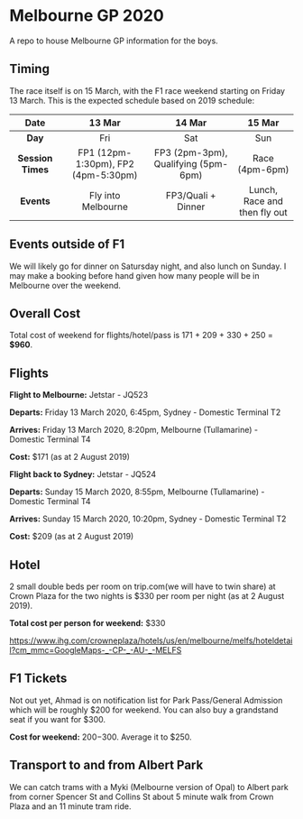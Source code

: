 # Melbourne GP 2020
A repo to house Melbourne GP information for the boys.

## Timing
The race itself is on 15 March, with the F1 race weekend starting on Friday 13 March. This is the expected schedule based on 2019 schedule:

|**Date**|13 Mar|14 Mar|15 Mar|
|:-:|:-:|:-:|:-:|
|**Day**|Fri|Sat|Sun|
|**Session Times**|FP1 (12pm-1:30pm), FP2 (4pm-5:30pm)|FP3 (2pm-3pm), Qualifying (5pm-6pm)|Race (4pm-6pm)|
|**Events**|Fly into Melbourne|FP3/Quali + Dinner|Lunch, Race and then fly out|

## Events outside of F1
We will likely go for dinner on Satursday night, and also lunch on Sunday. I may make a booking before hand given how many people will be in Melbourne over the weekend.

## Overall Cost
Total cost of weekend for flights/hotel/pass is 171 + 209 + 330 + 250 = **$960**.

## Flights

**Flight to Melbourne:** Jetstar - JQ523

**Departs:** Friday 13 March 2020, 6:45pm, Sydney - Domestic Terminal T2

**Arrives:** Friday 13 March 2020, 8:20pm, Melbourne (Tullamarine) - Domestic Terminal T4

**Cost:** $171 (as at 2 August 2019)


**Flight back to Sydney:** Jetstar - JQ524

**Departs:** Sunday 15 March 2020, 8:55pm, Melbourne (Tullamarine) - Domestic Terminal T4

**Arrives:** Sunday 15 March 2020, 10:20pm, Sydney - Domestic Terminal T2

**Cost:** $209 (as at 2 August 2019)

## Hotel
2 small double beds per room on trip.com(we will have to twin share) at Crown Plaza for the two nights is $330 per room per night (as at 2 August 2019).

**Total cost per person for weekend:** $330

https://www.ihg.com/crowneplaza/hotels/us/en/melbourne/melfs/hoteldetail?cm_mmc=GoogleMaps-_-CP-_-AU-_-MELFS

## F1 Tickets
Not out yet, Ahmad is on notification list for Park Pass/General Admission which will be roughly $200 for weekend. You can also buy a grandstand seat if you want for $300.

**Cost for weekend:** $200-$300. Average it to $250.

## Transport to and from Albert Park
We can catch trams with a Myki (Melbourne version of Opal) to Albert park from corner Spencer St and Collins St about 5 minute walk from Crown Plaza and an 11 minute tram ride.
